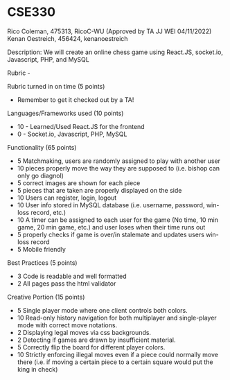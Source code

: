 # CSE330
Rico Coleman, 475313, RicoC-WU
(Approved by TA JJ WEI 04/11/2022)
Kenan Oestreich, 456424, kenanoestreich

Description: We will create an online chess game using React.JS, socket.io, Javascript, PHP, and MySQL

Rubric - 

Rubric turned in on time (5 points)
- Remember to get it checked out by a TA!

Languages/Frameworks used (10 points)
- 10 - Learned/Used React.JS for the frontend
- 0 - Socket.io, Javascript, PHP, MySQL

Functionality (65 points)
- 5 Matchmaking, users are randomly assigned to play with another user
- 10 pieces properly move the way they are supposed to (i.e. bishop can only go diagnol)
- 5 correct images are shown for each piece 
- 5 pieces that are taken are properly displayed on the side
- 10 Users can register, login, logout
- 10 User info stored in MySQL database (i.e. username, password, win-loss record, etc.)
- 10 A timer can be assigned to each user for the game (No time, 10 min game, 20 min game, etc.) and user loses when their time runs out
- 5 properly checks if game is over/in stalemate and updates users win-loss record
- 5 Mobile friendly 

Best Practices (5 points)
- 3 Code is readable and well formatted
- 2 All pages pass the html validator

Creative Portion (15 points)

- 5 Single player mode where one client controls both colors. 
- 10 Read-only history navigation for both multiplayer and single-player mode with correct move notations. 
- 2 Displaying legal moves via css backgrounds. 
- 2 Detecting if games are drawn by insufficient material. 
- 5 Correctly flip the board for different player colors.
- 10 Strictly enforcing illegal moves even if a piece could normally move there (i.e. if moving a certain piece to a certain square would put the king in check) 

